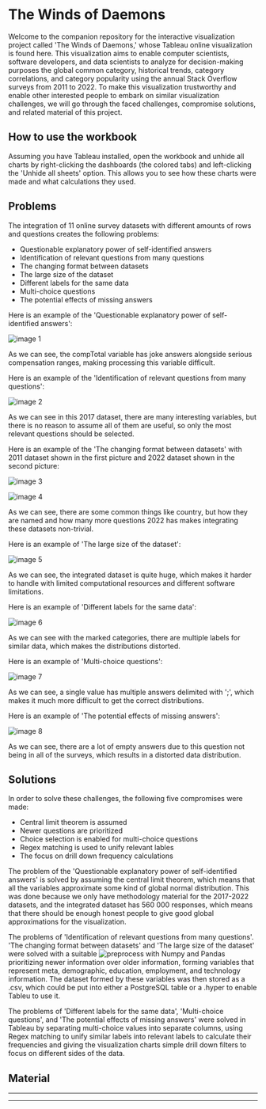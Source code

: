 # The Winds of Daemons


Welcome to the companion repository for the interactive visualization project called 'The Winds of Daemons,' whose Tableau online visualization is found here. This visualization aims to enable computer scientists, software developers, and data scientists to analyze for decision-making purposes the global common category, historical trends, category correlations, and category popularity using the annual Stack Overflow surveys from 2011 to 2022. To make this visualization trustworthy and enable other interested people to embark on similar visualization challenges, we will go through the faced challenges, compromise solutions, and related material of this project.


## How to use the workbook


Assuming you have Tableau installed, open the workbook and unhide all charts by right-clicking the dashboards (the colored tabs) and left-clicking the 'Unhide all sheets' option. This allows you to see how these charts were made and what calculations they used.


## Problems


The integration of 11 online survey datasets with different amounts of rows and questions creates the following problems:


- Questionable explanatory power of self-identified answers
- Identification of relevant questions from many questions
- The changing format between datasets
- The large size of the dataset
- Different labels for the same data
- Multi-choice questions
- The potential effects of missing answers


Here is an example of the 'Questionable explanatory power of self-identified answers':


![image 1](https://github.com/Bey0ndH0riz0ns/TWD/blob/main/Images/Example_Problem_1.PNG)


As we can see, the compTotal variable has joke answers alongside serious compensation ranges, making processing this variable difficult.


Here is an example of the 'Identification of relevant questions from many questions':


![image 2](https://github.com/Bey0ndH0riz0ns/TWD/blob/main/Images/Example_Problem_2.PNG)


As we can see in this 2017 dataset, there are many interesting variables, but there is no reason to assume all of them are useful, so only the most relevant questions should be selected.


Here is an example of the 'The changing format between datasets' with 2011 dataset shown in the first picture and 2022 dataset shown in the second picture:


![image 3](https://github.com/Bey0ndH0riz0ns/TWD/blob/main/Images/Example_Problem_3_1.PNG)


![image 4](https://github.com/Bey0ndH0riz0ns/TWD/blob/main/Images/Example_Problem_3_2.PNG)


As we can see, there are some common things like country, but how they are named and how many more questions 2022 has makes integrating these datasets non-trivial.


Here is an example of 'The large size of the dataset':


![image 5](https://github.com/Bey0ndH0riz0ns/TWD/blob/main/Images/Example_Problem_4.PNG)


As we can see, the integrated dataset is quite huge, which makes it harder to handle with limited computational resources and different software limitations.


Here is an example of 'Different labels for the same data':


![image 6](https://github.com/Bey0ndH0riz0ns/TWD/blob/main/Images/Example_Problem_5.PNG)


As we can see with the marked categories, there are multiple labels for similar data, which makes the distributions distorted.


Here is an example of 'Multi-choice questions':


![image 7](https://github.com/Bey0ndH0riz0ns/TWD/blob/main/Images/Example_Problem_6.PNG)


As we can see, a single value has multiple answers delimited with ';', which makes it much more difficult to get the correct distributions.


Here is an example of 'The potential effects of missing answers':


![image 8](https://github.com/Bey0ndH0riz0ns/TWD/blob/main/Images/Example_Problem_7.PNG)


As we can see, there are a lot of empty answers due to this question not being in all of the surveys, which results in a distorted data distribution.


## Solutions


In order to solve these challenges, the following five compromises were made: 


- Central limit theorem is assumed
- Newer questions are prioritized
- Choice selection is enabled for multi-choice questions
- Regex matching is used to unify relevant lables
- The focus on drill down frequency calculations


The problem of the 'Questionable explanatory power of self-identified answers' is solved by assuming the central limit theorem, which means that all the variables approximate some kind of global normal distribution. This was done because we only have methodology material for the 2017-2022 datasets, and the integrated dataset has 560 000 responses, which means that there should be enough honest people to give good global approximations for the visualization.   


The problems of 'Identification of relevant questions from many questions'. 'The changing format between datasets' and 'The large size of the dataset' were solved with a suitable ![preprocess](https://github.com/Bey0ndH0riz0ns/TWD/blob/main/SO_survey_unified_preprocess_2011_2022.ipynb) with Numpy and Pandas prioritizing newer information over older information, forming variables that represent meta, demographic, education, employment, and technology information. The dataset formed by these variables was then stored as a .csv, which could be put into either a PostgreSQL table or a .hyper to enable Tableu to use it.


The problems of 'Different labels for the same data', 'Multi-choice questions', and 'The potential effects of missing answers' were solved in Tableau by separating multi-choice values into separate columns, using Regex matching to unify similar labels into relevant labels to calculate their frequencies and giving the visualization charts simple drill down filters to focus on different sides of the data.


## Material

---



---
